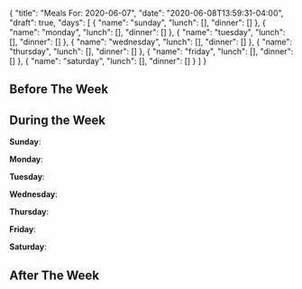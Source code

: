 {
    "title": "Meals For: 2020-06-07",
    "date": "2020-06-08T13:59:31-04:00",
    "draft": true,
    "days": [
        {
            "name": "sunday",
            "lunch": [],
            "dinner": []
        },
        {
            "name": "monday",
            "lunch": [],
            "dinner": []
        },
        {
            "name": "tuesday",
            "lunch": [],
            "dinner": []
        },
        {
            "name": "wednesday",
            "lunch": [],
            "dinner": []
        },
        {
            "name": "thursday",
            "lunch": [],
            "dinner": []
        },
        {
            "name": "friday",
            "lunch": [],
            "dinner": []
        },
        {
            "name": "saturday",
            "lunch": [],
            "dinner": []
        }
    ]
}

## Before The Week



## During the Week

**Sunday**: 

**Monday**: 

**Tuesday**: 

**Wednesday**: 

**Thursday**: 

**Friday**: 

**Saturday**:


## After The Week
